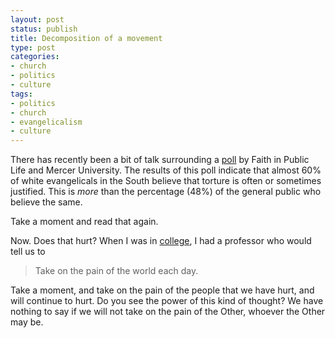 ```yaml
---
layout: post
status: publish
title: Decomposition of a movement
type: post
categories:
- church
- politics
- culture
tags:
- politics
- church
- evangelicalism
- culture
---
```

There has recently been a bit of talk surrounding a <a href="http://blog.faithinpubliclife.org/upload/2008/09/FPL%20Mercer%20Torture%20Poll%20Memo%20Final-no%20embargo.pdf">poll</a> by Faith in Public Life and Mercer University. The results of this poll indicate that almost 60% of white evangelicals in the South believe that torture is often or sometimes justified. This is <em>more</em> than the percentage (48%) of the general public who believe the same.

Take a moment and read that again.

Now. Does that hurt? When I was in <a href="http://www.seuniversity.edu/">college</a>, I had a professor who would tell us to
<blockquote><p>Take on the pain of the world each day.</p></blockquote>
Take a moment, and take on the pain of the people that we have hurt, and will continue to hurt. Do you see the power of this kind of thought? We have nothing to say if we will not take on the pain of the Other, whoever the Other may be.
